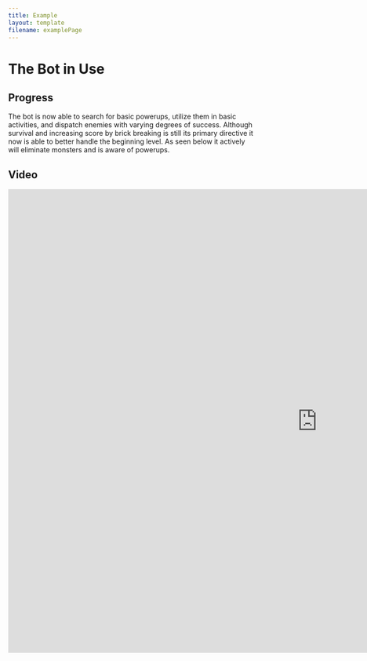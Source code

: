 ```yaml
---
title: Example
layout: template
filename: examplePage
---
```

# The Bot in Use

## Progress
The bot is now able to search for basic powerups, utilize them in basic activities, and dispatch enemies with varying degrees of success. Although survival and increasing score by brick breaking is still its primary directive it now is able to better handle the beginning level. As seen below it actively will eliminate monsters and is aware of powerups.


## Video
<center>
  <iframe width="1260" height="945" src="https://www.youtube.com/embed/jZx58VJvCrI" frameborder="0" allowfullscreen></iframe>
</center>
